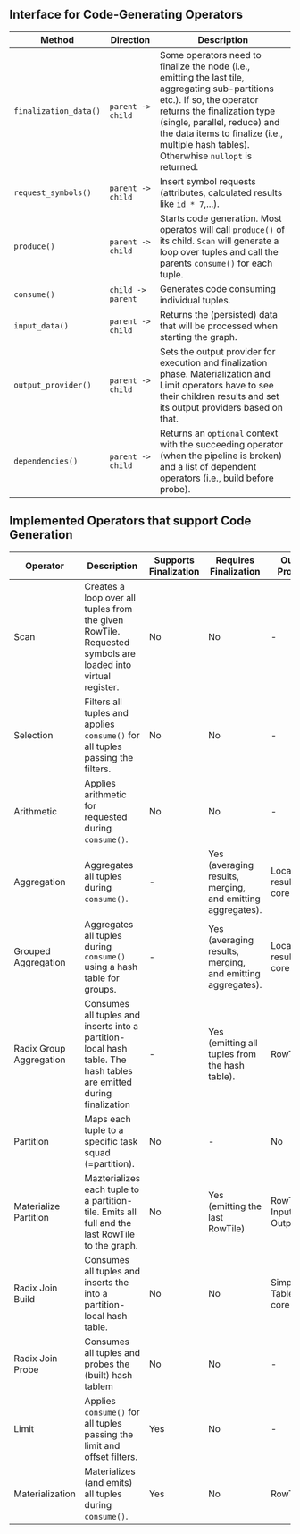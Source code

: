 ## Interface for Code-Generating Operators
| Method                | Direction         | Description                                                                                                                                                                                                                                                                           |
|-----------------------|-------------------|---------------------------------------------------------------------------------------------------------------------------------------------------------------------------------------------------------------------------------------------------------------------------------------|
| `finalization_data()` | `parent -> child` | Some operators need to finalize the node (i.e., emitting the last tile, aggregating sub-partitions etc.). If so, the operator returns the finalization type (single, parallel, reduce) and the data items to finalize (i.e., multiple hash tables). Otherwhise `nullopt` is returned. |
| `request_symbols()`   | `parent -> child` | Insert symbol requests (attributes, calculated results like `id * 7`,...).                                                                                                                                                                                                            |
| `produce()`           | `parent -> child` | Starts code generation. Most operatos will call `produce()` of its child. `Scan` will generate a loop over tuples and call the parents `consume()` for each tuple.                                                                                                                    |
| `consume()`           | `child -> parent` | Generates code consuming individual tuples.                                                                                                                                                                                                                                           |
| `input_data()`        | `parent -> child` | Returns the (persisted) data that will be processed when starting the graph.                                                                                                                                                                                                          |
| `output_provider()`   | `parent -> child` | Sets the output provider for execution and finalization phase. Materialization and Limit operators have to see their children results and set its output providers based on that.                                                                                                     |
| `dependencies()`      | `parent -> child` | Returns an `optional` context with the succeeding operator (when the pipeline is broken) and a list of dependent operators (i.e., build before probe).                                                                                                                                |                                                                                                                                                                                  

## Implemented Operators that support Code Generation
| Operator                | Description                                                                                             | Supports Finalization | Requires Finalization                                     | Output Provider                | Supports Prefetching |
|-------------------------|---------------------------------------------------------------------------------------------------------|-----------------------|-----------------------------------------------------------|--------------------------------|----------------------|
| Scan                    | Creates a loop over all tuples from the given RowTile. Requested symbols are loaded into virtual register. | No                    | No                                                        | -                              | Yes                  |
| Selection               | Filters all tuples and applies `consume()` for all tuples passing the filters.                          | No                    | No                                                        | -                              | No                   |
| Arithmetic              | Applies arithmetic for requested during `consume()`.                                                    | No                    | No                                                        | -                              | No                   |
| Aggregation             | Aggregates all tuples during `consume()`.                                                               | -                     | Yes (averaging results, merging, and emitting aggregates). | Local results per core         | No                   |
| Grouped Aggregation     | Aggregates all tuples during `consume()` using a hash table for groups.                                 | -                     | Yes (averaging results, merging, and emitting aggregates). | Local results per core         | No                   |
| Radix Group Aggregation | Consumes all tuples and inserts into a partition-local hash table. The hash tables are emitted during finalization | - | Yes (emitting all tuples from the hash table).                 | RowTile | Yes                  |
| Partition               | Maps each tuple to a specific task squad (=partition).  | No             | -                     | No                             | Yes, if not first    |
| Materialize Partition   | Mazterializes each tuple to a partition-tile. Emits all full and the last RowTile to the graph.            | No             | Yes (emitting the last RowTile)                              | RowTile per Input per Output core | No                   |
| Radix Join Build        | Consumes all tuples and inserts the into a partition-local hash table.                                  | No                    | No                                                        | SimpleHash Table per core      | Yes                  |
| Radix Join Probe        | Consumes all tuples and probes the (built) hash tablem                                                  | No                    | No                                                        | -                              | Yes                  |
| Limit                   | Applies `consume()` for all tuples passing the limit and offset filters.                                | Yes                   | No                                                        | -                              | No                   |
| Materialization         | Materializes (and emits) all tuples during `consume()`.                                                 | Yes                   | No                                                        | RowTile                           | No                   |